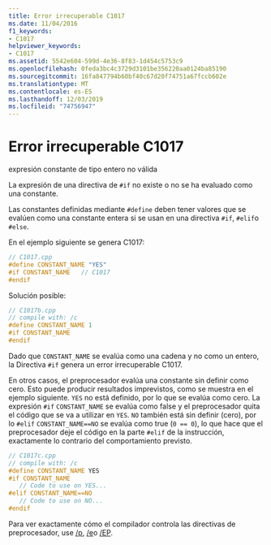 ```yaml
---
title: Error irrecuperable C1017
ms.date: 11/04/2016
f1_keywords:
- C1017
helpviewer_keywords:
- C1017
ms.assetid: 5542e604-599d-4e36-8f83-1d454c5753c9
ms.openlocfilehash: 0feda3bc4c3729d3101be356220aa0124ba85190
ms.sourcegitcommit: 16fa847794b60bf40c67d20f74751a67fccb602e
ms.translationtype: MT
ms.contentlocale: es-ES
ms.lasthandoff: 12/03/2019
ms.locfileid: "74756947"
---
```

# <a name="fatal-error-c1017"></a>Error irrecuperable C1017

expresión constante de tipo entero no válida

La expresión de una directiva de `#if` no existe o no se ha evaluado como una constante.

Las constantes definidas mediante `#define` deben tener valores que se evalúen como una constante entera si se usan en una directiva `#if`, `#elif`o `#else`.

En el ejemplo siguiente se genera C1017:

```cpp
// C1017.cpp
#define CONSTANT_NAME "YES"
#if CONSTANT_NAME   // C1017
#endif
```

Solución posible:

```cpp
// C1017b.cpp
// compile with: /c
#define CONSTANT_NAME 1
#if CONSTANT_NAME
#endif
```

Dado que `CONSTANT_NAME` se evalúa como una cadena y no como un entero, la Directiva `#if` genera un error irrecuperable C1017.

En otros casos, el preprocesador evalúa una constante sin definir como cero. Esto puede producir resultados imprevistos, como se muestra en el ejemplo siguiente. `YES` no está definido, por lo que se evalúa como cero. La expresión `#if` `CONSTANT_NAME` se evalúa como false y el preprocesador quita el código que se va a utilizar en `YES`. `NO` también está sin definir (cero), por lo `#elif` `CONSTANT_NAME==NO` se evalúa como true (`0 == 0`), lo que hace que el preprocesador deje el código en la parte `#elif` de la instrucción, exactamente lo contrario del comportamiento previsto.

```cpp
// C1017c.cpp
// compile with: /c
#define CONSTANT_NAME YES
#if CONSTANT_NAME
   // Code to use on YES...
#elif CONSTANT_NAME==NO
   // Code to use on NO...
#endif
```

Para ver exactamente cómo el compilador controla las directivas de preprocesador, use [/p](../../build/reference/p-preprocess-to-a-file.md), [/e](../../build/reference/e-preprocess-to-stdout.md)o [/EP](../../build/reference/ep-preprocess-to-stdout-without-hash-line-directives.md).
